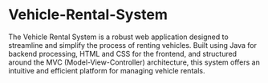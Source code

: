# Vehicle-Rental-System
The Vehicle Rental System is a robust web application designed to streamline and simplify the process of renting vehicles. Built using Java for backend processing, HTML and CSS for the frontend, and structured around the MVC (Model-View-Controller) architecture, this system offers an intuitive and efficient platform for managing vehicle rentals.
